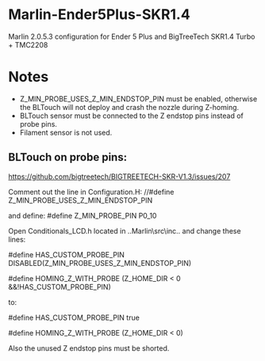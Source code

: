 # Marlin-Ender5Plus-SKR1.4
Marlin 2.0.5.3 configuration for Ender 5 Plus and BigTreeTech SKR1.4 Turbo + TMC2208

# Notes
* Z_MIN_PROBE_USES_Z_MIN_ENDSTOP_PIN must be enabled, otherwise the BLTouch will not deploy and crash the nozzle during Z-homing.
* BLTouch sensor must be connected to the Z endstop pins instead of probe pins.
* Filament sensor is not used.

## BLTouch on probe pins:
https://github.com/bigtreetech/BIGTREETECH-SKR-V1.3/issues/207

Comment out the line in Configuration.H:
//#define Z_MIN_PROBE_USES_Z_MIN_ENDSTOP_PIN

and define:
#define Z_MIN_PROBE_PIN P0_10

Open Conditionals_LCD.h located in ..Marlin\src\inc.. and change these lines:

#define HAS_CUSTOM_PROBE_PIN DISABLED(Z_MIN_PROBE_USES_Z_MIN_ENDSTOP_PIN)

#define HOMING_Z_WITH_PROBE (Z_HOME_DIR < 0 &&!HAS_CUSTOM_PROBE_PIN)

to:

#define HAS_CUSTOM_PROBE_PIN true

#define HOMING_Z_WITH_PROBE (Z_HOME_DIR < 0)

Also the unused Z endstop pins must be shorted.
